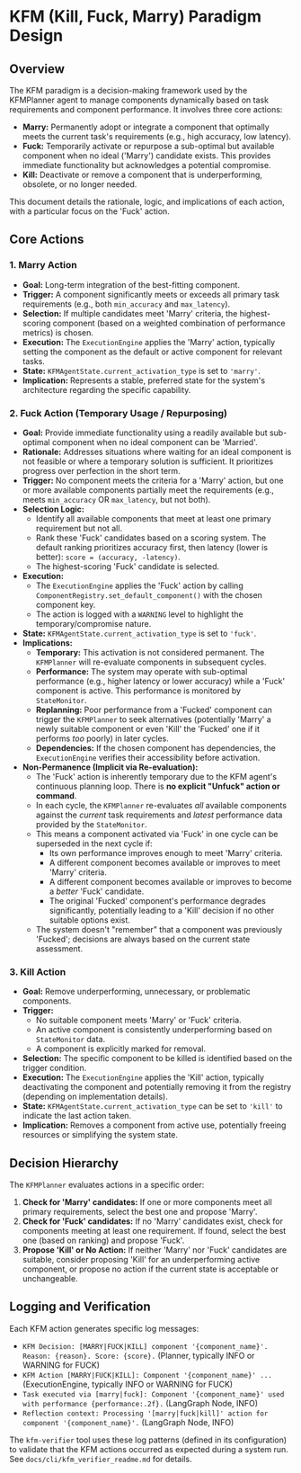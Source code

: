 # KFM (Kill, Fuck, Marry) Paradigm Design

## Overview

The KFM paradigm is a decision-making framework used by the KFMPlanner agent to manage components dynamically based on task requirements and component performance. It involves three core actions:

*   **Marry:** Permanently adopt or integrate a component that optimally meets the current task's requirements (e.g., high accuracy, low latency).
*   **Fuck:** Temporarily activate or repurpose a sub-optimal but available component when no ideal ('Marry') candidate exists. This provides immediate functionality but acknowledges a potential compromise.
*   **Kill:** Deactivate or remove a component that is underperforming, obsolete, or no longer needed.

This document details the rationale, logic, and implications of each action, with a particular focus on the 'Fuck' action.

## Core Actions

### 1. Marry Action

*   **Goal:** Long-term integration of the best-fitting component.
*   **Trigger:** A component significantly meets or exceeds all primary task requirements (e.g., both `min_accuracy` and `max_latency`).
*   **Selection:** If multiple candidates meet 'Marry' criteria, the highest-scoring component (based on a weighted combination of performance metrics) is chosen.
*   **Execution:** The `ExecutionEngine` applies the 'Marry' action, typically setting the component as the default or active component for relevant tasks.
*   **State:** `KFMAgentState.current_activation_type` is set to `'marry'`.
*   **Implication:** Represents a stable, preferred state for the system's architecture regarding the specific capability.

### 2. Fuck Action (Temporary Usage / Repurposing)

*   **Goal:** Provide immediate functionality using a readily available but sub-optimal component when no ideal component can be 'Married'.
*   **Rationale:** Addresses situations where waiting for an ideal component is not feasible or where a temporary solution is sufficient. It prioritizes progress over perfection in the short term.
*   **Trigger:** No component meets the criteria for a 'Marry' action, but one or more available components partially meet the requirements (e.g., meets `min_accuracy` OR `max_latency`, but not both).
*   **Selection Logic:**
    *   Identify all available components that meet at least one primary requirement but not all.
    *   Rank these 'Fuck' candidates based on a scoring system. The default ranking prioritizes accuracy first, then latency (lower is better): `score = (accuracy, -latency)`.
    *   The highest-scoring 'Fuck' candidate is selected.
*   **Execution:**
    *   The `ExecutionEngine` applies the 'Fuck' action by calling `ComponentRegistry.set_default_component()` with the chosen component key.
    *   The action is logged with a `WARNING` level to highlight the temporary/compromise nature.
*   **State:** `KFMAgentState.current_activation_type` is set to `'fuck'`.
*   **Implications:**
    *   **Temporary:** This activation is not considered permanent. The `KFMPlanner` will re-evaluate components in subsequent cycles.
    *   **Performance:** The system may operate with sub-optimal performance (e.g., higher latency or lower accuracy) while a 'Fuck' component is active. This performance is monitored by `StateMonitor`.
    *   **Replanning:** Poor performance from a 'Fucked' component can trigger the `KFMPlanner` to seek alternatives (potentially 'Marry' a newly suitable component or even 'Kill' the 'Fucked' one if it performs *too* poorly) in later cycles.
    *   **Dependencies:** If the chosen component has dependencies, the `ExecutionEngine` verifies their accessibility before activation.
*   **Non-Permanence (Implicit via Re-evaluation):** 
    *   The 'Fuck' action is inherently temporary due to the KFM agent's continuous planning loop. There is **no explicit \"Unfuck\" action or command**.
    *   In each cycle, the `KFMPlanner` re-evaluates *all* available components against the *current* task requirements and *latest* performance data provided by the `StateMonitor`.
    *   This means a component activated via 'Fuck' in one cycle can be superseded in the next cycle if:
        *   Its own performance improves enough to meet 'Marry' criteria.
        *   A different component becomes available or improves to meet 'Marry' criteria.
        *   A different component becomes available or improves to become a *better* 'Fuck' candidate.
        *   The original 'Fucked' component's performance degrades significantly, potentially leading to a 'Kill' decision if no other suitable options exist.
    *   The system doesn't "remember" that a component was previously 'Fucked'; decisions are always based on the current state assessment.

### 3. Kill Action

*   **Goal:** Remove underperforming, unnecessary, or problematic components.
*   **Trigger:**
    *   No suitable component meets 'Marry' or 'Fuck' criteria.
    *   An active component is consistently underperforming based on `StateMonitor` data.
    *   A component is explicitly marked for removal.
*   **Selection:** The specific component to be killed is identified based on the trigger condition.
*   **Execution:** The `ExecutionEngine` applies the 'Kill' action, typically deactivating the component and potentially removing it from the registry (depending on implementation details).
*   **State:** `KFMAgentState.current_activation_type` can be set to `'kill'` to indicate the last action taken.
*   **Implication:** Removes a component from active use, potentially freeing resources or simplifying the system state.

## Decision Hierarchy

The `KFMPlanner` evaluates actions in a specific order:

1.  **Check for 'Marry' candidates:** If one or more components meet all primary requirements, select the best one and propose 'Marry'.
2.  **Check for 'Fuck' candidates:** If no 'Marry' candidates exist, check for components meeting at least one requirement. If found, select the best one (based on ranking) and propose 'Fuck'.
3.  **Propose 'Kill' or No Action:** If neither 'Marry' nor 'Fuck' candidates are suitable, consider proposing 'Kill' for an underperforming active component, or propose no action if the current state is acceptable or unchangeable.

## Logging and Verification

Each KFM action generates specific log messages:
*   `KFM Decision: [MARRY|FUCK|KILL] component '{component_name}'. Reason: {reason}. Score: {score}.` (Planner, typically INFO or WARNING for FUCK)
*   `KFM Action [MARRY|FUCK|KILL]: Component '{component_name}' ...` (ExecutionEngine, typically INFO or WARNING for FUCK)
*   `Task executed via [marry|fuck]: Component '{component_name}' used with performance {performance:.2f}.` (LangGraph Node, INFO)
*   `Reflection context: Processing '[marry|fuck|kill]' action for component '{component_name}'.` (LangGraph Node, INFO)

The `kfm-verifier` tool uses these log patterns (defined in its configuration) to validate that the KFM actions occurred as expected during a system run. See `docs/cli/kfm_verifier_readme.md` for details. 